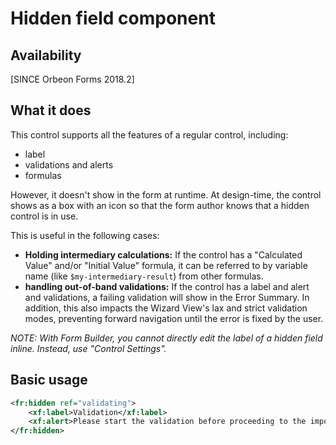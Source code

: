 # Hidden field component

## Availability

[SINCE Orbeon Forms 2018.2]

## What it does

This control supports all the features of a regular control, including:

- label
- validations and alerts
- formulas

However, it doesn't show in the form at runtime. At design-time, the control shows as a box with an icon so that the form author knows that a hidden control is in use. 

This is useful in the following cases:
 
- __Holding intermediary calculations:__  If the control has a "Calculated Value" and/or "Initial Value" formula, it can be referred to by variable name (like `$my-intermediary-result`) from other formulas. 
- __handling out-of-band validations:__  If the control has a label and alert and validations, a failing validation will show in the Error Summary. In addition, this also impacts the Wizard View's lax and strict validation modes, preventing forward navigation until the error is fixed by the user.

_NOTE: With Form Builder, you cannot directly edit the label of a hidden field inline. Instead, use "Control Settings"._

## Basic usage

```xml
<fr:hidden ref="validating">
    <xf:label>Validation</xf:label>
    <xf:alert>Please start the validation before proceeding to the import</xf:alert>
</fr:hidden>
```

